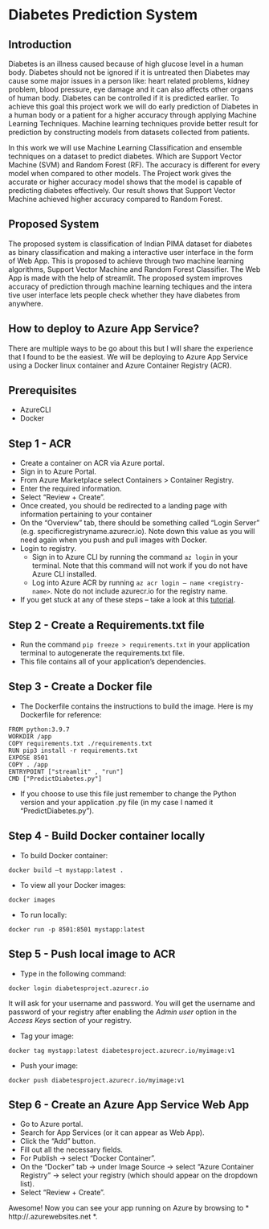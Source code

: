 # Diabetes Prediction System

## Introduction
Diabetes is an illness caused because of high glucose level in a human body. Diabetes
should not be ignored if it is untreated then Diabetes may cause some major issues in a person like:
heart related problems, kidney problem, blood pressure, eye damage and it can also affects other
organs of human body. Diabetes can be controlled if it is predicted earlier.
To achieve this goal this project work we will do early prediction of Diabetes in a human
body or a patient for a higher accuracy through applying Machine Learning Techniques. Machine
learning techniques provide better result for prediction by constructing models from datasets
collected from patients.

In this work we will use Machine Learning Classification and ensemble techniques on a
dataset to predict diabetes. Which are Support Vector Machine (SVM) and Random Forest (RF).
The accuracy is different for every model when compared to other models.
The Project work gives the accurate or higher accuracy model shows that the model is
capable of predicting diabetes effectively. Our result shows that Support Vector Machine achieved
higher accuracy compared to Random Forest.

## Proposed System
The proposed system is classification of Indian PIMA dataset for diabetes as binary
classification and making a interactive user interface in the form of Web App. This is proposed to
achieve through two machine learning algorithms, Support Vector Machine and Random Forest
Classifier. The Web App is made with the help of streamlit. The proposed system improves
accuracy of prediction through machine learning techiques and the intera tive user interface lets
people check whether they have diabetes from anywhere. 

## How to deploy to Azure App Service?
There are multiple ways to be go about this but I will share the experience that I found to be the easiest. We will be deploying to Azure App Service using a Docker linux container and Azure Container Registry (ACR).

## Prerequisites
- AzureCLI
- Docker

## Step 1 - ACR
- Create a container on ACR via Azure portal.
- Sign in to Azure Portal.
- From Azure Marketplace select Containers > Container Registry.
- Enter the required information.
- Select “Review + Create”.
- Once created, you should be redirected to a landing page with information pertaining to your container
- On the “Overview” tab, there should be something called “Login Server” (e.g. specificregistryname.azurecr.io). Note down this value as you will need again when you push and pull images with Docker.
- Login to registry.
  - Sign in to Azure CLI by running the command `az login` in your terminal. Note that this command will not work if you do not have Azure CLI installed.
  - Log into Azure ACR by running `az acr login — name <registry-name>`. Note do not include azurecr.io for the registry name.
- If you get stuck at any of these steps – take a look at this [tutorial](https://docs.microsoft.com/en-us/azure/container-registry/container-registry-get-started-portal?tabs=azure-cli).

## Step 2 - Create a Requirements.txt file
- Run the command `pip freeze > requirements.txt` in your application terminal to autogenerate the requirements.txt file.
- This file contains all of your application’s dependencies.

## Step 3 - Create a Docker file
- The Dockerfile contains the instructions to build the image. Here is my Dockerfile for reference:
``` 
FROM python:3.9.7
WORKDIR /app
COPY requirements.txt ./requirements.txt
RUN pip3 install -r requirements.txt
EXPOSE 8501
COPY . /app
ENTRYPOINT ["streamlit" , "run"]
CMD ["PredictDiabetes.py"]
```

- If you choose to use this file just remember to change the Python version and your application .py file (in my case I named it “PredictDiabetes.py”).

## Step 4 - Build Docker container locally

- To build Docker container:
```
docker build –t mystapp:latest .
```
- To view all your Docker images:
```
docker images
```
- To run locally:
```
docker run -p 8501:8501 mystapp:latest
```

## Step 5 - Push local image to ACR
- Type in the following command:
```
docker login diabetesproject.azurecr.io
```
It will ask for your username and password. You will get the username and password of your registry after enabling the *Admin user* option in the *Access Keys* section of your registry.
- Tag your image:
```
docker tag mystapp:latest diabetesproject.azurecr.io/myimage:v1
```
- Push your image:
```
docker push diabetesproject.azurecr.io/myimage:v1
```

## Step 6 - Create an Azure App Service Web App
- Go to Azure portal.
- Search for App Services (or it can appear as Web App).
- Click the “Add” button.
- Fill out all the necessary fields.
- For Publish -> select “Docker Container”.
- On the “Docker” tab -> under Image Source -> select “Azure Container Registry” -> select your registry (which should appear on the dropdown list).
- Select “Review + Create”.

Awesome! Now you can see your app running on Azure by browsing to * http://<app-name>.azurewebsites.net *.
